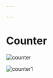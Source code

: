 ```yaml
---

---
```

# Counter

![counter](https://attachments.cbd.int/action-agenda-components/counter.png)

![counter1](https://attachments.cbd.int/action-agenda-components/counter-1.png)
